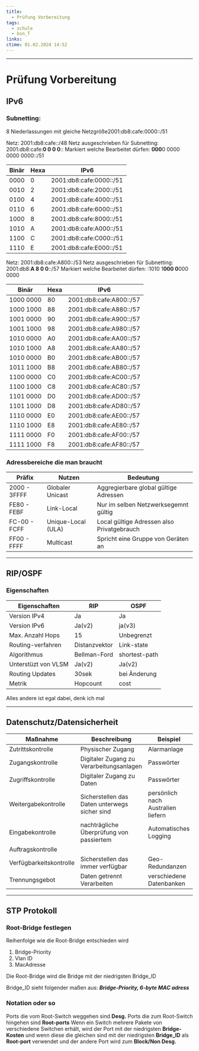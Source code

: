 ```yaml
---
title:
  - Prüfung Vorbereitung
tags:
  - schule
  - bsn_T
links: 
ctime: 01.02.2024 14:52
---
```


---
# Prüfung Vorbereitung

## IPv6
### Subnetting:
8 Niederlassungen mit gleiche Netzgröße2001:db8:cafe:0000::/51

Netz: 2001:db8:cafe::/48
Netz ausgeschrieben für Subnetting: 2001:db8:cafe:**0        0          0         0**::
Markiert welche Bearbeitet dürfen:                             **000**0 0000 0000 0000::/51

| Binär | Hexa | IPv6 |
| -- | ---- | ---- |
| 0000 | 0 | 2001:db8:cafe:0000::/51 |
| 0010 | 2 | 2001:db8:cafe:2000::/51 |
| 0100 | 4 | 2001:db8:cafe:4000::/51 |
| 0110 | 6 | 2001:db8:cafe:6000::/51 |
| 1000 | 8 | 2001:db8:cafe:8000::/51 |
| 1010 | A | 2001:db8:cafe:A000::/51 |
| 1100 | C | 2001:db8:cafe:C000::/51 |
| 1110 | E | 2001:db8:cafe:E000::/51 |

Netz: 2001:db8:cafe:A800::/53
Netz ausgeschrieben für Subnetting: 2001:db8:**A       8        0         0**::/57
Markiert welche Bearbeitet dürfen:                    :1010 1**000 0**000 0000

| Binär | Hexa | IPv6 |
| ---- | ---- | ---- |
| 1000 0000 | 80 | 2001:db8:cafe:A800::/57 |
| 1000 1000 | 88 | 2001:db8:cafe:A880::/57 |
| 1001 0000 | 90 | 2001:db8:cafe:A900::/57 |
| 1001 1000 | 98 | 2001:db8:cafe:A980::/57 |
| 1010 0000 | A0 | 2001:db8:cafe:AA00::/57 |
| 1010 1000 | A8 | 2001:db8:cafe:AA80::/57 |
| 1010 0000 | B0 | 2001:db8:cafe:AB00::/57 |
| 1011 1000 | B8 | 2001:db8:cafe:AB80::/57 |
| 1100 0000 | C0 | 2001:db8:cafe:AC00::/57 |
| 1100 1000 | C8 | 2001:db8:cafe:AC80::/57 |
| 1101 0000 | D0 | 2001:db8:cafe:AD00::/57 |
| 1101 1000 | D8 | 2001:db8:cafe:AD80::/57 |
| 1110 0000 | E0 | 2001:db8:cafe:AE00::/57 |
| 1110 1000 | E8 | 2001:db8:cafe:AE80::/57 |
| 1111 0000 | F0 | 2001:db8:cafe:AF00::/57 |
| 1111 1000 | F8 | 2001:db8:cafe:AF80::/57 |

### Adressbereiche die man braucht
| Präfix       | Nutzen             | Bedeutung                                  |
| ------------ | ------------------ | ------------------------------------------ |
| 2000 - 3FFFF | Globaler Unicast   | Aggregierbare global gültige Adressen      |
| FE80 - FEBF  | Link-Local         | Nur im selben Netzwerksegemnt gültig       |
| FC-00 - FCFF | Unique-Local (ULA) | Local gültige Adressen also Privatgebrauch |
| FF00 - FFFF  | Multicast          | Spricht eine Gruppe von Geräten an         |

---
## RIP/OSPF

### Eigenschaften

| Eigenschaften       | RIP           | OSPF          |
| ------------------- | ------------- | ------------- |
| Version IPv4        | Ja            | Ja            |
| Version IPv6        | Ja(v2)        | ja(v3)        |
| Max. Anzahl Hops    | 15            | Unbegrenzt    |
| Routing-verfahren   | Distanzvektor | Link-state    |
| Algorithmus         | Bellman-Ford  | shortest-path |
| Unterstüzt von VLSM | Ja(v2)        | Ja(v2)        |
| Routing Updates     | 30sek         | bei Änderung  |
| Metrik              | Hopcount      | cost          |

Alles andere ist egal dabei, denk ich mal 

---
## Datenschutz/Datensicherheit

| Maßnahme                | Beschreibung                                  | Beispiel                           |
| ----------------------- | --------------------------------------------- | ---------------------------------- |
| Zutrittskontrolle       | Physischer Zugang                             | Alarmanlage                        |
| Zugangskontrolle        | Digitaler Zugang zu Verarbeitungsanlagen      | Passwörter                         |
| Zugriffskontrolle       | Digitaler Zugang zu Daten                     | Passwörter                         |
| Weitergabekontrolle     | Sicherstellen das Daten unterwegs sicher sind | persönlich nach Australien liefern |
| Eingabekontrolle        | nachträgliche Überprüfung von passiertem      | Automatisches Logging              |
| Auftragskontrolle       |                                               |                                    |
| Verfügbarkeitskontrolle | Sicherstellen das immer verfügbar             | Geo-Redundanzen                    |
| Trennungsgebot          | Daten getrennt Verarbeiten                    | verschiedene Datenbanken           |

---
## STP Protokoll

### Root-Bridge festlegen
Reihenfolge wie die Root-Bridge entschieden wird

1. Bridge-Priority
2. Vlan ID
3. MacAdresse

Die Root-Bridge wird die Bridge mit der niedrigsten Bridge_ID

Bridge_ID sieht folgender maßen aus:
___Bridge-Priority, 6-byte MAC adress___


### Notation oder so

Ports die vom Root-Switch weggehen sind **Desg.**
Ports die  zum Root-Switch hingehen sind **Root-ports**
Wenn ein Switch mehrere Pakete von verschiedene Switchen erhält, wird der Port mit der niedrigsten **Bridge-Kosten** und wenn diese die gleichen sind mit der niedrigsten **Bridge_ID** als **Root-port** verwendet und der andere Port wird zum **Block/Non Desg.**
